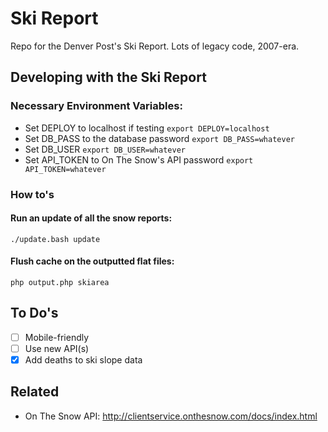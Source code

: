 # Ski Report

Repo for the Denver Post's Ski Report. Lots of legacy code, 2007-era.


## Developing with the Ski Report
### Necessary Environment Variables:
* Set DEPLOY to localhost if testing
`export DEPLOY=localhost`
* Set DB_PASS to the database password
`export DB_PASS=whatever`
* Set DB_USER
`export DB_USER=whatever`
* Set API_TOKEN to On The Snow's API password
`export API_TOKEN=whatever`

### How to's
#### Run an update of all the snow reports:
`./update.bash update`

#### Flush cache on the outputted flat files:
`php output.php skiarea`


## To Do's
- [ ] Mobile-friendly
- [ ] Use new API(s)
- [X] Add deaths to ski slope data

## Related
- On The Snow API: http://clientservice.onthesnow.com/docs/index.html
